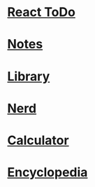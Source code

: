 # [React ToDo](https://npogadaev.github.io/React-ToDo/index.html)  
# [Notes](https://npogadaev.github.io/react-Notes/index.html)
# [Library](https://npogadaev.github.io/JsLibrary/index.html)
# [Nerd](https://npogadaev.github.io/nerd/index.html) 
# [Calculator](https://npogadaev.github.io/calculator/index.html)
# [Encyclopedia](https://npogadaev.github.io/encyclopedia/index.html)
